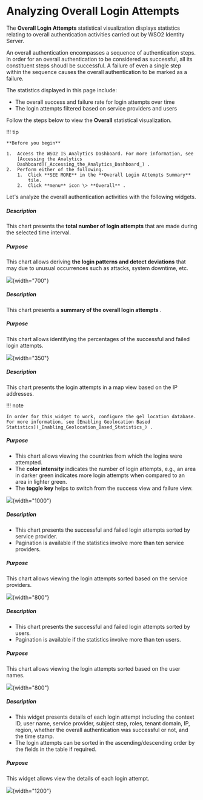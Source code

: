# Analyzing Overall Login Attempts

The **Overall Login Attempts** statistical visualization displays
statistics relating to overall authentication activities carried out by
WSO2 Identity Server.

An overall authentication encompasses a sequence of authentication
steps. In order for an overall authentication to be considered as
successful, all its constituent steps shoudl be successful. A failure of
even a single step within the sequence causes the overall authentication
to be marked as a failure.

The statistics displayed in this page include:

-   The overall success and failure rate for login attempts over time
-   The login attempts filtered based on service providers and users

Follow the steps below to view the **Overall** statistical
visualization.

!!! tip
    
    **Before you begin**
    
    1.  Access the WSO2 IS Analytics Dashboard. For more information, see
        [Accessing the Analytics
        Dashboard](_Accessing_the_Analytics_Dashboard_) .
    2.  Perform either of the following.
        1.  Click **SEE MORE** in the **Overall Login Attempts Summary**
            tile.
        2.  Click **menu** icon \> **Overall** .
    

Let's analyze the overall authentication activities with the following
widgets.

##### **Description**

This chart presents the **total number of login attempts** that are made
during the selected time interval.

##### **Purpose**

This chart allows deriving **the login patterns and detect deviations**
that may due to unusual occurrences such as attacks, system downtime,
etc.

![](attachments/103329291/103329299.png){width="700"}

  

  

##### Description

This chart presents a **summary of the overall login attempts** .

##### Purpose

This chart allows identifying the percentages of the successful and
failed login attempts.

![](attachments/103329291/103329302.png){width="350"}

##### Description

This chart presents the login attempts in a map view based on the IP
addresses.

  

!!! note
    
    In order for this widget to work, configure the gel location database.
    For more information, see [Enabling Geolocation Based
    Statistics](_Enabling_Geolocation_Based_Statistics_) .
    

##### Purpose

-   This chart allows viewing the countries from which the logins were
    attempted.
-   The **color intensity** indicates the number of login attempts,
    e.g., an area in darker green indicates more login attempts when
    compared to an area in lighter green.
-   The **toggle key** helps to switch from the success view and failure
    view.

![](attachments/103329291/103329292.png){width="1000"}

##### Description

-   This chart presents the successful and failed login attempts sorted
    by service provider.
-   Pagination is available if the statistics involve more than ten
    service providers.

##### Purpose

This chart allows viewing the login attempts sorted based on the service
providers.

![](attachments/103329291/103329297.png){width="800"}

  

  

##### Description

-   This chart presents the successful and failed login attempts sorted
    by users.
-   Pagination is available if the statistics involve more than ten
    users.

##### Purpose

This chart allows viewing the login attempts sorted based on the user
names.

![](attachments/103329291/103329296.png){width="800"}

  

  

##### Description

-   This widget presents details of each login attempt including the
    context ID, user name, service provider, subject step, roles, tenant
    domain, IP, region, whether the overall authentication was
    successful or not, and the time stamp.
-   The login attempts can be sorted in the ascending/descending order
    by the fields in the table if required.

##### Purpose

This widget allows view the details of each login attempt.

  
![](attachments/103329291/103329294.png){width="1200"}
